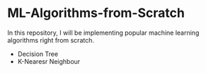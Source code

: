 # ML-Algorithms-from-Scratch
In this repository, I will be implementing popular machine learning algorithms right from scratch.

- Decision Tree
- K-Nearesr Neighbour
